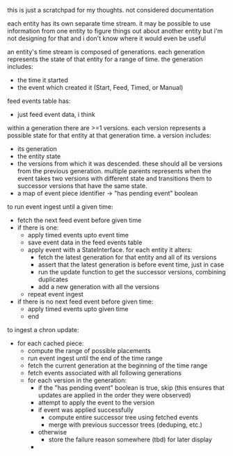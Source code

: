 this is just a scratchpad for my thoughts. not considered documentation

each entity has its own separate time stream. it may be possible to use 
information from one entity to figure things out about another entity but i'm 
not designing for that and i don't know where it would even be useful

an entity's time stream is composed of generations. each generation represents 
the state of that entity for a range of time. the generation includes:
- the time it started
- the event which created it (Start, Feed, Timed, or Manual)

feed events table has:
- just feed event data, i think

within a generation there are >=1 versions. each version represents a possible
state for that entity at that generation time. a version includes:
- its generation
- the entity state
- the versions from which it was descended. these should all be versions from
  the previous generation. multiple parents represents when the event takes two
  versions with different state and transitions them to successor versions that
  have the same state.
- a map of event piece identifier -> "has pending event" boolean

to run event ingest until a given time:
- fetch the next feed event before given time
- if there is one:
  - apply timed events upto event time
  - save event data in the feed events table
  - apply event with a StateInterface. for each entity it alters:
    - fetch the latest generation for that entity and all of its versions
    - assert that the latest generation is before event time, just in case
    - run the update function to get the successor versions, combining duplicates
    - add a new generation with all the versions
  - repeat event ingest
- if there is no next feed event before given time:
  - apply timed events upto given time
  - end

to ingest a chron update:
- for each cached piece:
  - compute the range of possible placements
  - run event ingest until the end of the time range
  - fetch the current generation at the beginning of the time range
  - fetch events associated with all following generations
  - for each version in the generation:
    - if the "has pending event" boolean is true, skip (this ensures that 
      updates are applied in the order they were observed)
    - attempt to apply the event to the version
    - if event was applied successfully
      - compute entire successor tree using fetched events
      - merge with previous successor trees (deduping, etc.)
    - otherwise
      - store the failure reason somewhere (tbd) for later display
    - 

